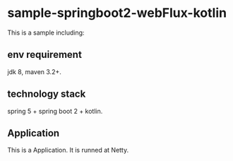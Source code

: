 # sample-springboot2-webFlux-kotlin
This is a sample including:
## env requirement  

jdk 8, maven 3.2+.

## technology stack

spring 5 + spring boot 2 + kotlin.

## Application
This is a Application. It is runned at Netty.
